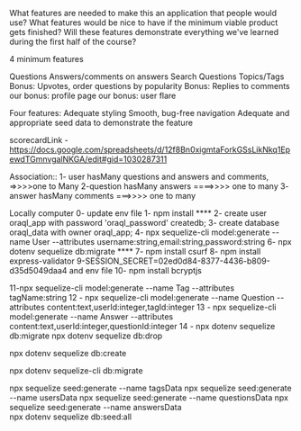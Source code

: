 What features are needed to make this an application that people would use?
What features would be nice to have if the minimum viable product gets finished?
Will these features demonstrate everything we've learned during the first half of the course?

4 minimum features

Questions
Answers/comments on answers
Search Questions
Topics/Tags
Bonus: Upvotes, order questions by popularity
Bonus: Replies to comments
our bonus: profile page
our bonus: user flare

Four features:
Adequate styling
Smooth, bug-free navigation
Adequate and appropriate seed data to demonstrate the feature

scorecardLink - https://docs.google.com/spreadsheets/d/12f8Bn0xigmtaForkGSsLikNkq1EpewdTGmnvgalNKGA/edit#gid=1030287311

Association::
1- user hasMany questions and answers and comments, =>>>>one to Many
2-question hasMany answers ====>>>> one to many
3- answer hasMany comments ===>>>> one to many

Locally computer
0- update env file
1- npm install \*\*\*\*
2- create user oraql_app with password 'oraql_password' createdb;
3- create database oraql_data with owner oraql_app;
4- npx sequelize-cli model:generate --name User --attributes username:string,email:string,password:string
6- npx dotenv sequelize db:migrate \*\*\*\*
7- npm install csurf
8- npm install express-validator
9-SESSION_SECRET=02ed0d84-8377-4436-b809-d35d5049daa4 and env file
10- npm install bcryptjs

11-npx sequelize-cli model:generate --name Tag --attributes tagName:string
12 - npx sequelize-cli model:generate --name Question --attributes content:text,userId:integer,tagId:integer
13 - npx sequelize-cli model:generate --name Answer --attributes content:text,userId:integer,questionId:integer
14 - npx dotenv sequelize db:migrate
npx dotenv sequelize db:drop

npx dotenv sequelize db:create

npx dotenv sequelize-cli db:migrate

npx sequelize seed:generate --name tagsData
npx sequelize seed:generate --name usersData
npx sequelize seed:generate --name questionsData
npx sequelize seed:generate --name answersData  
npx dotenv sequelize db:seed:all